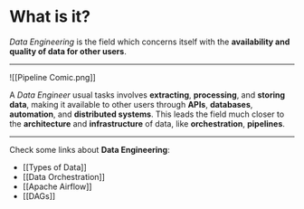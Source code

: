 # What is it?

*Data Engineering* is the field which concerns itself with the **availability and quality of data for other users**. 
___
![[Pipeline Comic.png]]

A *Data Engineer* usual tasks involves **extracting**, **processing**, and **storing data**, making it available to other users through **APIs**, **databases**, **automation**, and **distributed systems**. This leads the field much closer to the **architecture** and **infrastructure** of data, like **orchestration**, **pipelines**. 
___
Check some links about **Data Engineering**:
- [[Types of Data]]
- [[Data Orchestration]]
- [[Apache Airflow]]
- [[DAGs]]

